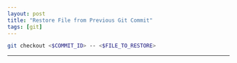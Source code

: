 ```yaml
---
layout: post
title: "Restore File from Previous Git Commit"
tags: [git]
---
```


```bash
git checkout <$COMMIT_ID> -- <$FILE_TO_RESTORE>
```

---
